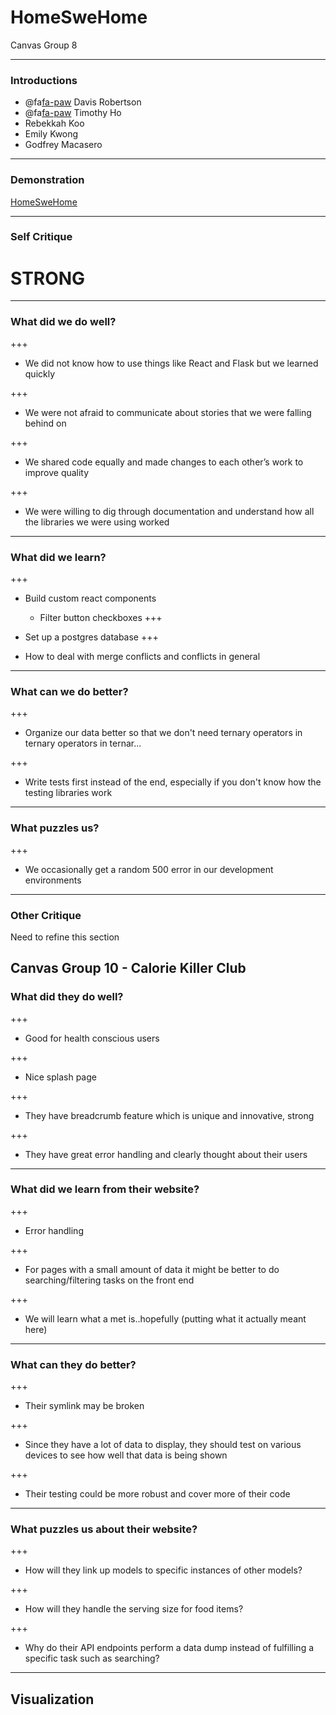# HomeSweHome

Canvas Group 8

---

### Introductions

- @fa[fa-paw]() Davis Robertson
- @fa[fa-paw]() Timothy Ho
- Rebekkah Koo
- Emily Kwong
- Godfrey Macasero

---

### Demonstration

[HomeSweHome](http://homeswehome.me)


---

### Self Critique

# STRONG

---

### What did we do well?

+++
- We did not know how to use things like React and Flask but we learned quickly

+++

- We were not afraid to communicate about stories that we were falling behind on

+++

- We shared code equally and made changes to each other’s work to improve quality

+++

- We were willing to dig through documentation and understand how all the libraries we were using worked
---
### What did we learn?

+++

- Build custom react components
    - Filter button checkboxes
+++

- Set up a postgres database
+++

- How to deal with merge conflicts and conflicts in general

---
### What can we do better?
+++

- Organize our data better so that we don't need ternary operators in ternary operators in ternar...

+++

- Write tests first instead of the end, especially if you don't know how the testing libraries work

---
### What puzzles us?
+++

- We occasionally get a random 500 error in our development environments

---
### Other Critique

Need to refine this section

Canvas Group 10 - Calorie Killer Club
---
### What did they do well?

+++

- Good for health conscious users

+++

- Nice splash page

+++

- They have breadcrumb feature which is unique and innovative, strong 

+++

- They have great error handling and clearly thought about their users 
---

### What did we learn from their website?
+++

- Error handling

+++

- For pages with a small amount of data it might be better to do searching/filtering tasks on the front end 

+++

- We will learn what a met is..hopefully (putting what it actually meant here)

---

### What can they do better?

+++

- Their symlink may be broken

+++

- Since they have a lot of data to display, they should test on various devices to see how well that data is being shown

+++

- Their testing could be more robust and cover more of their code

---

### What puzzles us about their website?

+++

- How will they link up models to specific instances of other models?

+++

- How will they handle the serving size for food items?

+++

- Why do their API endpoints perform a data dump instead of fulfilling a specific task such as searching? 

---

## Visualization